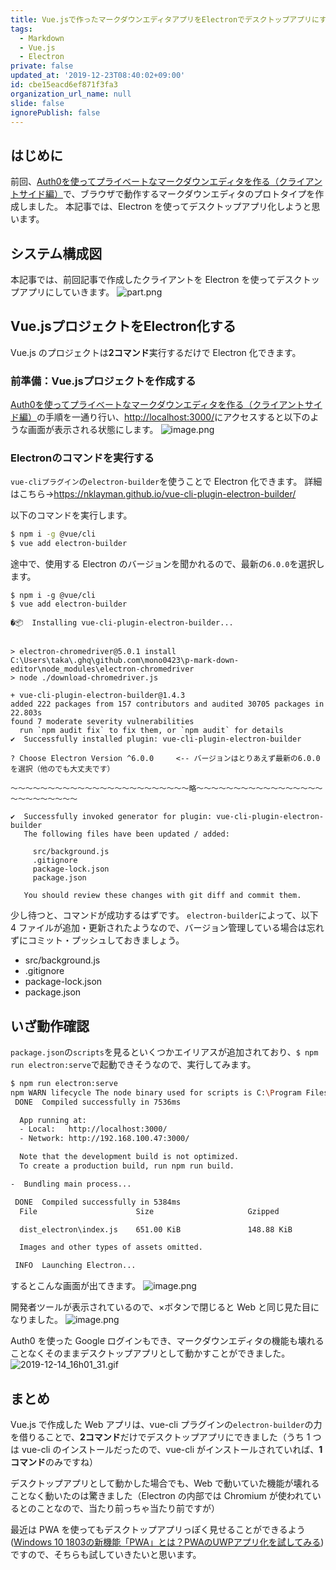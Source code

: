 ```yaml
---
title: Vue.jsで作ったマークダウンエディタアプリをElectronでデスクトップアプリにする
tags:
  - Markdown
  - Vue.js
  - Electron
private: false
updated_at: '2019-12-23T08:40:02+09:00'
id: cbe15eacd6ef871f3fa3
organization_url_name: null
slide: false
ignorePublish: false
---
```

## はじめに

前回、[Auth0を使ってプライベートなマークダウンエディタを作る（クライアントサイド編）](https://qiita.com/tmisuo0423/items/9d55cfdb9bee7eef0b81)で、ブラウザで動作するマークダウンエディタのプロトタイプを作成しました。
本記事では、Electron を使ってデスクトップアプリ化しようと思います。

## システム構成図

本記事では、前回記事で作成したクライアントを Electron を使ってデスクトップアプリにしていきます。
![part.png](https://qiita-image-store.s3.ap-northeast-1.amazonaws.com/0/90087/9ab04179-939c-4a65-9fd0-3f199e291bbf.png)

## Vue.jsプロジェクトをElectron化する

Vue.js のプロジェクトは**2コマンド**実行するだけで Electron 化できます。

### 前準備：Vue.jsプロジェクトを作成する

[Auth0を使ってプライベートなマークダウンエディタを作る（クライアントサイド編）](https://qiita.com/tmisuo0423/items/9d55cfdb9bee7eef0b81)の手順を一通り行い、[http://localhost:3000/](http://localhost:3000/)にアクセスすると以下のような画面が表示される状態にします。
![image.png](https://qiita-image-store.s3.ap-northeast-1.amazonaws.com/0/90087/4aa377a6-8b61-e227-d0ed-3789d2b61c50.png)

### Electronのコマンドを実行する

`vue-cliプラグイン`の`electron-builder`を使うことで Electron 化できます。
詳細はこちら→https://nklayman.github.io/vue-cli-plugin-electron-builder/

以下のコマンドを実行します。

```bash
$ npm i -g @vue/cli
$ vue add electron-builder
```

途中で、使用する Electron のバージョンを聞かれるので、最新の`6.0.0`を選択します。

```
$ npm i -g @vue/cli
$ vue add electron-builder

�📦  Installing vue-cli-plugin-electron-builder...


> electron-chromedriver@5.0.1 install C:\Users\taka\.ghq\github.com\mono0423\p-mark-down-editor\node_modules\electron-chromedriver
> node ./download-chromedriver.js

+ vue-cli-plugin-electron-builder@1.4.3
added 222 packages from 157 contributors and audited 30705 packages in 22.803s
found 7 moderate severity vulnerabilities
  run `npm audit fix` to fix them, or `npm audit` for details
✔  Successfully installed plugin: vue-cli-plugin-electron-builder

? Choose Electron Version ^6.0.0     <-- バージョンはとりあえず最新の6.0.0を選択（他のでも大丈夫です） 

～～～～～～～～～～～～～～～～～～～～～～～～略～～～～～～～～～～～～～～～～～～～～～～～～～～

✔  Successfully invoked generator for plugin: vue-cli-plugin-electron-builder
   The following files have been updated / added:

     src/background.js
     .gitignore
     package-lock.json
     package.json

   You should review these changes with git diff and commit them.
```

少し待つと、コマンドが成功するはずです。
`electron-builder`によって、以下 4 ファイルが追加・更新されたようなので、バージョン管理している場合は忘れずにコミット・プッシュしておきましょう。

  - src/background.js
  - .gitignore
  - package-lock.json
  - package.json

## いざ動作確認

`package.json`の`scripts`を見るといくつかエイリアスが追加されており、`$ npm run electron:serve`で起動できそうなので、実行してみます。

```bash
$ npm run electron:serve
npm WARN lifecycle The node binary used for scripts is C:\Program Files (x86)\Nodist\bin\node.exe but npm is using C:\Program Files (x86)\Nodist\v-x64\12.11.1\node.exe itself. Use the `--scripts-prepend-node-path` option to include the path for the node binary npm was executed with.
 DONE  Compiled successfully in 7536ms                                                                                                               15:58:18

  App running at:
  - Local:   http://localhost:3000/
  - Network: http://192.168.100.47:3000/

  Note that the development build is not optimized.
  To create a production build, run npm run build.

-  Bundling main process...

 DONE  Compiled successfully in 5384ms                                                                                                               15:58:23
  File                      Size                     Gzipped   

  dist_electron\index.js    651.00 KiB               148.88 KiB

  Images and other types of assets omitted.

 INFO  Launching Electron...
```

するとこんな画面が出てきます。
![image.png](https://qiita-image-store.s3.ap-northeast-1.amazonaws.com/0/90087/d24b0475-257e-d0e2-c746-7227268c12cb.png)

開発者ツールが表示されているので、×ボタンで閉じると Web と同じ見た目になりました。
![image.png](https://qiita-image-store.s3.ap-northeast-1.amazonaws.com/0/90087/e1fbb0db-cd16-943f-7497-756e828fb9c8.png)

Auth0 を使った Google ログインもでき、マークダウンエディタの機能も壊れることなくそのままデスクトップアプリとして動かすことができました。
![2019-12-14_16h01_31.gif](https://qiita-image-store.s3.ap-northeast-1.amazonaws.com/0/90087/e22e826e-3126-8598-152c-fa338754f3d7.gif)

## まとめ

Vue.js で作成した Web アプリは、vue-cli プラグインの`electron-builder`の力を借りることで、**2コマンド**だけでデスクトップアプリにできました（うち 1 つは vue-cli のインストールだったので、vue-cli がインストールされていれば、**1コマンド**のみですね）

デスクトップアプリとして動かした場合でも、Web で動いていた機能が壊れることなく動いたのは驚きました（Electron の内部では Chromium が使われているとのことなので、当たり前っちゃ当たり前ですが）

最近は PWA を使ってもデスクトップアプリっぽく見せることができるよう([Windows 10 1803の新機能「PWA」とは？PWAのUWPアプリ化を試してみる](https://codezine.jp/article/detail/10837))ですので、そちらも試していきたいと思います。
